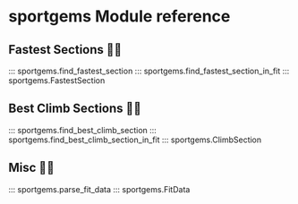 # sportgems Module reference

## Fastest Sections 🏃‍♀️
::: sportgems.find_fastest_section
::: sportgems.find_fastest_section_in_fit
::: sportgems.FastestSection

## Best Climb Sections 🧗‍♂️
::: sportgems.find_best_climb_section
::: sportgems.find_best_climb_section_in_fit
::: sportgems.ClimbSection

## Misc 🤸‍♂️
::: sportgems.parse_fit_data
::: sportgems.FitData
